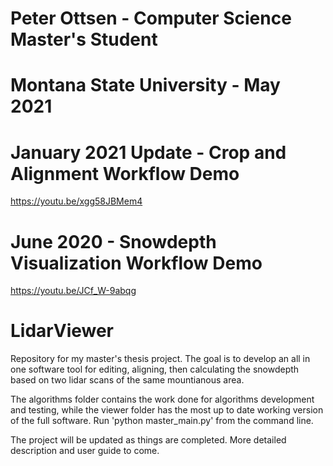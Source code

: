 # Peter Ottsen - Computer Science Master's Student
# Montana State University - May 2021

# January 2021 Update - Crop and Alignment Workflow Demo
https://youtu.be/xgg58JBMem4

# June 2020 - Snowdepth Visualization Workflow Demo
https://youtu.be/JCf_W-9abqg

# LidarViewer

Repository for my master's thesis project. The goal is to develop an all in one software tool for editing, aligning, then calculating the snowdepth based on two lidar scans of the same mountianous area.

The algorithms folder contains the work done for algorithms development and testing, while the viewer folder has the most up to date working version of the full software. Run 'python master_main.py' from the command line.

The project will be updated as things are completed. More detailed description and user guide to come.
